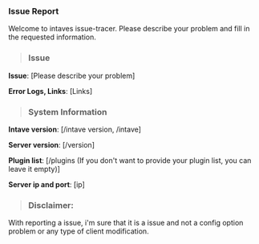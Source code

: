 
### Issue Report
Welcome to intaves issue-tracer.
Please describe your problem and fill in the requested information.

>### Issue
**Issue**: [Please describe your problem]

**Error Logs, Links**: [Links]

>### System Information
**Intave version**: [/intave version, /intave]

**Server version**: [/version]

**Plugin list**: [/plugins (If you don't want to provide your plugin list, you can leave it empty)]

**Server ip and port**: [ip]

>### Disclaimer:
  With reporting a issue, i'm sure that it is a issue and not a config option problem or any type of client modification.
